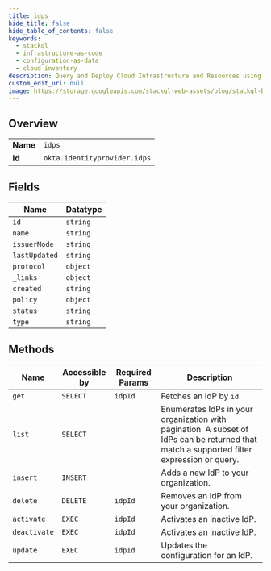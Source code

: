```yaml
---
title: idps
hide_title: false
hide_table_of_contents: false
keywords:
  - stackql
  - infrastructure-as-code
  - configuration-as-data
  - cloud inventory
description: Query and Deploy Cloud Infrastructure and Resources using SQL
custom_edit_url: null
image: https://storage.googleapis.com/stackql-web-assets/blog/stackql-blog-post-featured-image.png
---
```

  
    

## Overview
<table><tbody>
<tr><td><b>Name</b></td><td><code>idps</code></td></tr>
<tr><td><b>Id</b></td><td><code>okta.identityprovider.idps</code></td></tr>
</tbody></table>

## Fields
| Name | Datatype |
| ---- | -------- |
| `id` | `string` |
| `name` | `string` |
| `issuerMode` | `string` |
| `lastUpdated` | `string` |
| `protocol` | `object` |
| `_links` | `object` |
| `created` | `string` |
| `policy` | `object` |
| `status` | `string` |
| `type` | `string` |
## Methods
| Name | Accessible by | Required Params | Description |
| ---- | ------------- | --------------- | ----------- |
| `get` | `SELECT` | `idpId` | Fetches an IdP by `id`. |
| `list` | `SELECT` |  | Enumerates IdPs in your organization with pagination. A subset of IdPs can be returned that match a supported filter expression or query. |
| `insert` | `INSERT` |  | Adds a new IdP to your organization. |
| `delete` | `DELETE` | `idpId` | Removes an IdP from your organization. |
| `activate` | `EXEC` | `idpId` | Activates an inactive IdP. |
| `deactivate` | `EXEC` | `idpId` | Activates an inactive IdP. |
| `update` | `EXEC` | `idpId` | Updates the configuration for an IdP. |
